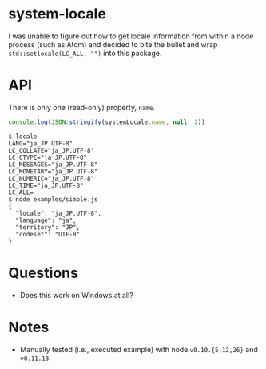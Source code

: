 # system-locale

I was unable to figure out how to get locale information from within a node
process (such as Atom) and decided to bite the bullet and wrap
`std::setlocale(LC_ALL, "")` into this package.

# API

There is only one (read-only) property, `name`.

```javascript
console.log(JSON.stringify(systemLocale.name, null, 2))
```

```
$ locale
LANG="ja_JP.UTF-8"
LC_COLLATE="ja_JP.UTF-8"
LC_CTYPE="ja_JP.UTF-8"
LC_MESSAGES="ja_JP.UTF-8"
LC_MONETARY="ja_JP.UTF-8"
LC_NUMERIC="ja_JP.UTF-8"
LC_TIME="ja_JP.UTF-8"
LC_ALL=
$ node examples/simple.js
{
  "locale": "ja_JP.UTF-8",
  "language": "ja",
  "territory": "JP",
  "codeset": "UTF-8"
}
```

# Questions

 *  Does this work on Windows at all?

# Notes

 *  Manually tested (i.e., executed example) with node `v0.10.{5,12,26}` and
    `v0.11.13`.
